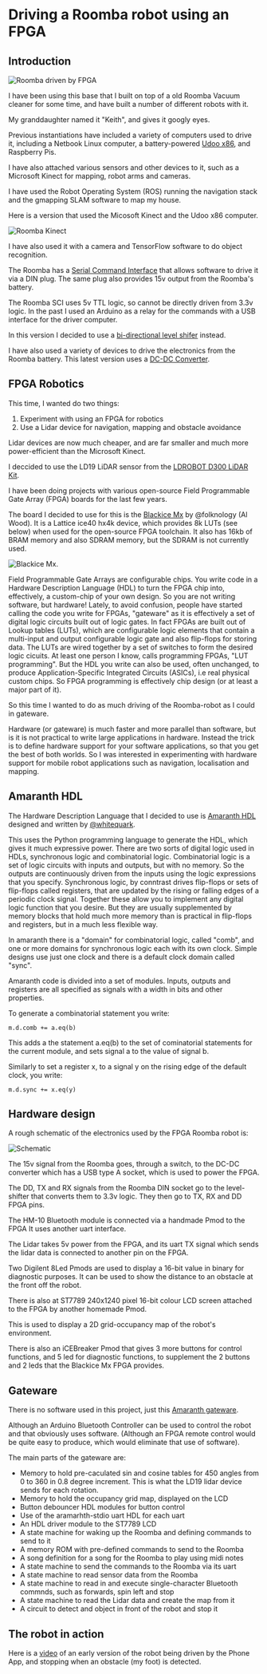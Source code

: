 # Driving a Roomba robot using an FPGA

## Introduction

![Roomba driven by FPGA](https://raw.githubusercontent.com/lawrie/lawrie.github.io/master/images/roomba_fpga.jpg)

I have been using this base that I built on top of a old Roomba Vacuum cleaner for some time, and have built a number of different robots with it.

My granddaughter named it "Keith", and gives it googly eyes.

Previous instantiations have included a variety of computers used to drive it, including a Netbook Linux computer, a battery-powered [Udoo x86](https://shop.udoo.org/en_eu/udoo-x86-ii-advanced-plus.html), and Raspberry Pis.

I have also attached various sensors and other devices to it, such as a Microsoft Kinect for mapping, robot arms and cameras.

I have used the Robot Operating System (ROS) running the navigation stack and the gmapping SLAM software to map my house.

Here is a version that used the Micosoft Kinect and the Udoo x86 computer.

![Roomba Kinect](https://raw.githubusercontent.com/lawrie/lawrie.github.io/master/images/roomba_kinect.jpg)

I have also used it with a camera and TensorFlow software to do object recognition.

The Roomba has a [Serial Command Interface](https://cdn.hackaday.io/files/1747287475562752/Roomba_SCI_manual.pdf) that allows software to drive it via a DIN plug. The same plug also provides 15v output from the Roomba's battery.

The Roomba SCI uses 5v TTL logic, so cannot be directly driven from 3.3v logic. In the past I used an Arduino as a relay for the commands with a USB interface for the driver computer.

In this version I decided to use a [bi-directional level shifer](https://www.amazon.co.uk/gp/product/B0869435QS) instead.

I have also used a variety of devices to drive the electronics from the Roomba battery. This latest version uses a [DC-DC Converter](https://www.ebay.co.uk/itm/193653785512).

## FPGA Robotics

This time, I wanted do two things:

1. Experiment with using an FPGA for robotics
2. Use a Lidar device for navigation, mapping and obstacle avoidance

Lidar devices are now much cheaper, and are far smaller and much more power-efficient than the Microsoft Kinect.

I deccided to use the LD19 LiDAR sensor from the [LDROBOT D300 LiDAR Kit](https://uk.robotshop.com/products/ldrobot-d300-lidar-kit).

I have been doing projects with various open-source Field Programmable Gate Array (FPGA)  boards for the last few years.

The board I decided to use for this is the [Blackice Mx](https://github.com/folknology/BlackIceMx) by @folknology (Al Wood). It is a Lattice ice40 hx4k device, which provides 8k LUTs (see below) when used for the open-source FPGA toolchain. It also has 16kb of BRAM memory and also SDRAM memory, but the SDRAM is not currently used.

![Blackice Mx](https://github.com/folknology/BlackIceMx/raw/master/BlackIceMx-with-Core.jpg).

Field Programmable Gate Arrays are configurable chips. You write code in a Hardware Description Language (HDL) to turn the FPGA chip into, effectively, a custom-chip of your own design. So you are not writing software, but hardware! Lately, to avoid confusion, people have started calling the code you write for FPGAs, "gateware" as it is effectively a set of digital logic circuits built out of logic gates. In fact FPGAs are built out of Lookup tables (LUTs), which are configurable logic elements that contain a multi-input and output configurable logic gate and also flip-flops for storing data. The LUTs are wired together by a set of switches to form the desired logic cicuits. At least one person I know, calls programming FPGAs, "LUT programming". But the HDL you write can also be used, often unchanged, to produce Application-Specific Integrated Circuits (ASICs), i.e real physical custom chips. So FPGA programming is effectively chip design (or at least a major part of it).

So this time I wanted to do as much driving of the Roomba-robot as I could in gateware.

Hardware (or gateware) is much faster and more parallel than software, but is it is not practical to write large applications in hardware. Instead the trick is to define hardware support for your software applications, so that you get the best of both worlds. So I was interested in experimenting with hardware support for mobile robot applications such as navigation, localisation and mapping.

## Amaranth HDL

The Hardware Description Language that I decided to use is [Amaranth HDL](https://github.com/amaranth-lang/amaranth) designed and written by [@whitequark](https://github.com/whitequark).

This uses the Python programming language to generate the HDL, which gives it much expressive power. There are two sorts of digital logic used in HDLs, synchronous logic and combinatorial logic. Combinatorial logic is a set of logic circuits with inputs and outputs, but with no memory. So the outputs are continuously driven from the inputs using the logic expressions that you specify. Synchronous logic, by conntrast drives flip-flops or sets of flip-flops called registers, that are updated by the rising or falling edges of a periodic clock signal. Together these allow you to implement any digital logic function that you desire. But they are usually supplemented by memory blocks that hold much more memory than is practical in flip-flops and registers, but in a much less flexible way.

In amaranth there is a "domain" for combinatorial logic, called "comb", and one or more domains for synchronous logic each with its own clock. Simple designs use just one clock and there is a default clock domain called "sync".

Amaranth code is divided into a set of modules. Inputs, outputs and registers are all specified as signals with a width in bits and other properties.

To generate a combinatorial statement you write:

<code ladware ng="python">m.d.comb += a.eq(b)</code>

This adds a the statement a.eq(b) to the set of cominatorial statements for the current module, and sets signal a to the value of signal b.

Similarly to set a register x, to a signal y on the rising edge of the default clock, you write:

<code lang="python">m.d.sync += x.eq(y)</code>

## Hardware design

A rough schematic of the electronics used by the FPGA Roomba robot is:

![Schematic](https://raw.githubusercontent.com/lawrie/lawrie.github.io/master/images/roomba_schematic.jpg)

The 15v signal from the Roomba goes, through a switch, to the DC-DC converter which has a USB type A socket, which is used to power the FPGA.

The DD, TX and RX signals from the Roomba DIN socket go to the level-shifter that converts them to 3.3v logic. They then go to TX, RX and DD FPGA pins.

The HM-10 Bluetooth module is connected via a handmade Pmod to the FPGA It uses another uart interface. 

The Lidar takes 5v power from the FPGA, and its uart TX signal which sends the lidar data is connected to another pin on the FPGA.

Two Digilent 8Led Pmods are used to display a 16-bit value in binary for diagnostic purposes. It can be used to show the distance to an obstacle at the front off the robot.

There is also at ST7789 240x1240 pixel 16-bit colour LCD screen attached to the FPGA by another homemade Pmod.

This is used to display a 2D  grid-occupancy map of the robot's environment.

There is also an iCEBreaker Pmod that gives 3 more buttons for control functions, and 5 led for diagnostic functions, to supplement the 2 buttons and 2 leds that the Blackice Mx FPGA provides.

## Gateware

There is no software used in this project, just this [Amaranth gateware](https://github.com/lawrie/fpga_roomba/blob/main/roomba_test.py).

Although an Arduino Bluetooth Controller can be used to control the robot and that obviously uses software. (Although an FPGA remote control would be quite easy to produce, which would eliminate that use of software).

The main parts of the gateware are:

- Memory to hold pre-caculated sin and cosine tables for 450 angles from 0 to 360 in 0.8 degree increment. This is what the LD19 lidar device sends for each rotation.
- Memory to hold the occupancy grid map, displayed on the LCD
- Button debouncer HDL modules for button control
- Use of the aramarhth-stdio uart HDL for each uart
- An HDL driver module to the ST7789 LCD
- A state machine for waking up the Roomba and defining commands to send to it
- A memory ROM with pre-defined commands to send to the Roomba
- A song definition for a song for the Roomba to play using midi notes
- A state machine to send the commands to the Roomba via its uart
- A state machine to read sensor data from the Roomba
- A state machine to read in and execute single-character Bluetooth commnds, such as forwards, spin left and stop
- A state machine to read the Lidar data and create the map from it
- A circuit to detect and object in front of the robot and stop it

## The robot in action

Here is a [video](https://twitter.com/i/status/1628144131720597505) of an early version of the robot being driven by the Phone App, and stopping when an obstacle (my foot) is detected.
